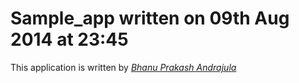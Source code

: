 # Sample_app written on 09th Aug 2014 at 23:45

This application is written by [*Bhanu Prakash Andrajula*](mailto:bhanua1985@gmail.com)


